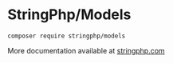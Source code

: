 # StringPhp/Models

```
composer require stringphp/models
```

More documentation available at [stringphp.com](https://stringphp.com/models)

